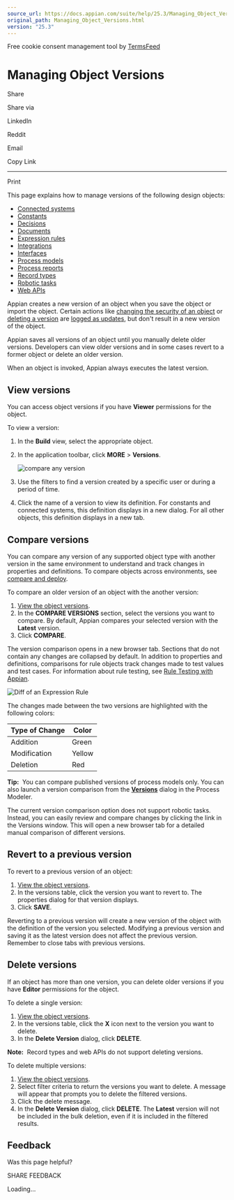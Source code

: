 ```yaml
---
source_url: https://docs.appian.com/suite/help/25.3/Managing_Object_Versions.html
original_path: Managing_Object_Versions.html
version: "25.3"
---
```


Free cookie consent management tool by [TermsFeed](https://www.termsfeed.com/)

# Managing Object Versions

Share

Share via

LinkedIn

Reddit

Email

Copy Link

* * *

Print

This page explains how to manage versions of the following design objects:

-   [Connected systems](Connected_System_Object.html)
-   [Constants](Constants.html)
-   [Decisions](Decisions.html)
-   [Documents](about-doc-management.html)
-   [Expression rules](Expression_Rules.html)
-   [Integrations](Integration_Object.html)
-   [Interfaces](interface_object.html)
-   [Process models](process-model-object.html)
-   [Process reports](Process_Reports.html)
-   [Record types](Record_Type_Object.html)
-   [Robotic tasks](rpa-9.17/robotic-task-definition.html)
-   [Web APIs](Web_APIs.html)

Appian creates a new version of an object when you save the object or import the object. Certain actions like [changing the security of an object](object-security.html) or [deleting a version](#delete-versions) are [logged as updates](Logging.html#design-objects), but don't result in a new version of the object.

Appian saves all versions of an object until you manually delete older versions. Developers can view older versions and in some cases revert to a former object or delete an older version.

When an object is invoked, Appian always executes the latest version.

## View versions

You can access object versions if you have **Viewer** permissions for the object.

To view a version:

1.  In the **Build** view, select the appropriate object.
2.  In the application toolbar, click **MORE** > **Versions**.

    ![compare any version](images/compare-any-version.png)

3.  Use the filters to find a version created by a specific user or during a period of time.
4.  Click the name of a version to view its definition. For constants and connected systems, this definition displays in a new dialog. For all other objects, this definition displays in a new tab.

## Compare versions

You can compare any version of any supported object type with another version in the same environment to understand and track changes in properties and definitions. To compare objects across environments, see [compare and deploy](compare-deployment-packages.html).

To compare an older version of an object with the another version:

1.  [View the object versions](#view-versions).
2.  In the **COMPARE VERSIONS** section, select the versions you want to compare. By default, Appian compares your selected version with the **Latest** version.
3.  Click **COMPARE**.

The version comparison opens in a new browser tab. Sections that do not contain any changes are collapsed by default. In addition to properties and definitions, comparisons for rule objects track changes made to test values and test cases. For information about rule testing, see [Rule Testing with Appian](Expression_Rule_Testing.html).

![Diff of an Expression Rule](images/comparison_view.png)

The changes made between the two versions are highlighted with the following colors:

| Type of Change | Color |
| --- | --- |
| Addition | Green |
| Modification | Yellow |
| Deletion | Red |

**Tip:**  You can compare published versions of process models only. You can also launch a version comparison from the [**Versions**](process-model-object.html#versions) dialog in the Process Modeler.

The current version comparison option does not support robotic tasks. Instead, you can easily review and compare changes by clicking the link in the Versions window. This will open a new browser tab for a detailed manual comparison of different versions.

## Revert to a previous version

To revert to a previous version of an object:

1.  [View the object versions](#view-versions).
2.  In the versions table, click the version you want to revert to. The properties dialog for that version displays.
3.  Click **SAVE**.

Reverting to a previous version will create a new version of the object with the definition of the version you selected. Modifying a previous version and saving it as the latest version does not affect the previous version. Remember to close tabs with previous versions.

## Delete versions

If an object has more than one version, you can delete older versions if you have **Editor** permissions for the object.

To delete a single version:

1.  [View the object versions](#view-versions).
2.  In the versions table, click the **X** icon next to the version you want to delete.
3.  In the **Delete Version** dialog, click **DELETE**.

**Note:**  Record types and web APIs do not support deleting versions.

To delete multiple versions:

1.  [View the object versions](#view-versions).
2.  Select filter criteria to return the versions you want to delete. A message will appear that prompts you to delete the filtered versions.
3.  Click the delete message.
4.  In the **Delete Version** dialog, click **DELETE**. The **Latest** version will not be included in the bulk deletion, even if it is included in the filtered results.

## Feedback

Was this page helpful?

SHARE FEEDBACK

Loading...